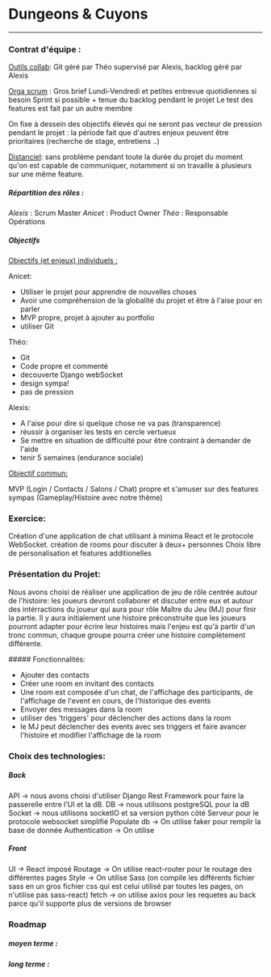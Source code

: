 # Dungeons & Cuyons
___

### Contrat d'équipe :

<ins>Outils collab</ins>:
Git géré par Théo supervisé par Alexis, backlog géré par Alexis

<ins>Orga scrum</ins> :
Gros brief Lundi-Vendredi et petites entrevue quotidiennes si besoin
Sprint si possible + tenue du backlog pendant le projet
Le test des features est fait par un autre membre

On fixe à dessein des objectifs élevés qui ne seront pas vecteur de pression pendant le projet :
la période fait que d'autres enjeux peuvent être prioritaires (recherche de stage, entretiens ..)

<ins>Distanciel</ins>:
sans problème pendant toute la durée du projet du moment qu'on est capable de communiquer, notamment si on travaille à plusieurs sur une même feature.


##### Répartition des rôles : 
*Alexis* : Scrum Master
*Anicet* : Product Owner
*Théo* : Responsable Opérations

##### Objectifs
<ins>Objectifs (et enjeux) individuels :</ins>

Anicet:
- Utiliser le projet pour apprendre de nouvelles choses
- Avoir une compréhension de la globalité du projet et être à l'aise pour en parler
- MVP propre, projet à ajouter au portfolio
- utiliser Git

Théo:
- Git
- Code propre et commenté
- decouverte Django webSocket
- design sympa!
- pas de pression

Alexis:
- A l'aise pour dire si quelque chose ne va pas (transparence)
- réussir à organiser les tests en cercle vertueux
- Se mettre en situation de difficulté pour être contraint à demander de l'aide
- tenir 5 semaines (endurance sociale)

<ins>Objectif commun: <ins/>

MVP (Login / Contacts / Salons / Chat) propre et s'amuser sur des features sympas (Gameplay/Histoire avec notre thème)

### Exercice:

Création d'une application de chat utilisant à minima React et le protocole WebSocket.
création de rooms pour discuter à deux+ personnes
Choix libre de personalisation et features additionelles

### Présentation du Projet:

Nous avons choisi de réaliser une application de jeu de rôle centrée autour de l'histoire: les joueurs devront collaborer et discuter entre eux et autour des intérractions du joueur qui aura pour rôle Maître du Jeu (MJ) pour finir la partie.
Il y aura initialement une histoire préconstruite que les joueurs pourront adapter pour écrire leur histoires mais l'enjeu est qu'à partir d'un tronc commun, chaque groupe pourra créer une histoire complètement différente.

##### Fonctionnalités:

- Ajouter des contacts
- Créer une room en invitant des contacts
- Une room est composée d'un chat, de l'affichage des participants, de l'affichage de l'event en cours, de l'historique des events
- Envoyer des messages dans la room
- utiliser des 'triggers' pour déclencher des actions dans la room
- le MJ peut déclencher des events avec ses triggers et faire avancer l'histoire et modifier l'affichage de la room

### Choix des technologies:

##### Back
API -> nous avons choisi d'utiliser Django Rest Framework pour faire la passerelle entre l'UI et la dB.
DB -> nous utilisons postgreSQL pour la dB
Socket -> nous utilisons socketIO et sa version python côté Serveur pour le protocole websocket simplifié
Populate db -> On utilise faker pour remplir la base de donnée
Authentication -> On utilise
##### Front
UI -> React imposé
Routage -> On utilise react-router pour le routage des différentes pages
Style -> On utilise Sass (on compile les différents fichier sass en un gros fichier css qui est celui utilisé par toutes les pages, on n'utilise pas sass-react)
fetch -> on utilise axios pour les requetes au back parce qu'il supporte plus de versions de browser


### Roadmap
##### moyen terme :
##### long terme :

